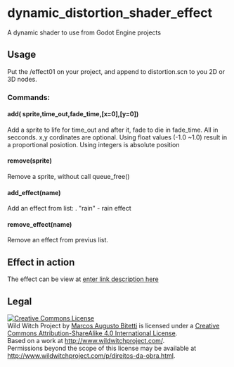 # dynamic_distortion_shader_effect
A dynamic shader to use from Godot Engine projects

## Usage
Put the /effect01 on your project, and append to distortion.scn to you 2D or 3D nodes.

### Commands:
#### add( sprite,time_out,fade_time,[x=0],[y=0])
Add a sprite to life for time_out and after it, fade to die in fade_time. All in secconds.
x,y cordinates are optional. Using float values (-1.0 ~1.0) result in a proportional posiotion. Using integers is absolute position

#### remove(sprite)
Remove a sprite, without call queue_free()

#### add_effect(name)
Add an effect from list:
. "rain" - rain effect

#### remove_effect(name)
Remove an effect from previus list.

## Effect in action
The effect can be view at [enter link description here](http://youtu.be/Z0_eCBK7EqI)

## Legal
<a rel="license" href="http://creativecommons.org/licenses/by-sa/4.0/"><img alt="Creative Commons License" style="border-width:0" src="https://i.creativecommons.org/l/by-sa/4.0/88x31.png" /></a><br /><span xmlns:dct="http://purl.org/dc/terms/" property="dct:title">Wild Witch Project</span> by <a xmlns:cc="http://creativecommons.org/ns#" href="http://www.wildwitchproject.com/" property="cc:attributionName" rel="cc:attributionURL">Marcos Augusto Bitetti</a> is licensed under a <a rel="license" href="http://creativecommons.org/licenses/by-sa/4.0/">Creative Commons Attribution-ShareAlike 4.0 International License</a>.<br />Based on a work at <a xmlns:dct="http://purl.org/dc/terms/" href="http://www.wildwitchproject.com/" rel="dct:source">http://www.wildwitchproject.com/</a>.<br />Permissions beyond the scope of this license may be available at <a xmlns:cc="http://creativecommons.org/ns#" href="http://www.wildwitchproject.com/p/direitos-da-obra.html" rel="cc:morePermissions">http://www.wildwitchproject.com/p/direitos-da-obra.html</a>.


